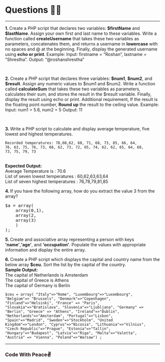 # Questions 🚀🚀
<hr>
<p><b>1. </b> Create a PHP script that declares two variables: <b>$firstName</b> and <b>$lastName</b>. Assign your own first and last name to these variables. Write a function called <b>createUsername</b> that takes these two variables as parameters, concatenates them, and returns a username in <b>lowercase</b> with no spaces and @ at the beginning. Finally, display the generated username using <b>echo or print</b>. 
Example:
Input: firstname = “Roshan”, lastname = “Shrestha”.
Output: “@roshanshrestha”</p>
<br>
<p><b>2. </b> Create a PHP script that declares three variables: <b>$num1</b>, <b>$num2</b>, and <b>$result</b>. Assign any numeric values to $num1 and $num2. Write a function called <b>calculateSum</b> that takes these two variables as parameters, calculates their sum, and stores the result in the $result variable. Finally, display the result using echo or print. Additional requirement, If the result is the floating point number, <b>Round up</b> the result to the ceiling value.
Example:
Input: num1 = 5.6, num2 = 5
Output: 11</p>
<br>
<p><b>3. </b> Write a PHP script to calculate and display average temperature, five lowest and highest temperatures.<br>

```
Recorded temperatures: 78,60,62, 68, 71, 68, 73, 85, 66, 64,
76, 63, 75, 76, 73, 68, 62, 73, 72, 65, 74, 62, 62, 65, 64, 68,
73, 75, 79, 73
```

<br><b>Expected Output:</b><br>
Average Temperature is : 70.6<br>
List of seven lowest temperatures : 60,62,63,63,64<br>
List of seven highest temperatures : 76,78,79,81,85<br>
</p>

<p><b>4. </b> If you have the following array, how do you extract the value 3 from the array?<br>
<pre>
$a = array(
    array(0,1),
    array(2,
    array(3)
    )
);
</pre>
</p>

<p><b>5. </b> Create and associative array representing a person with keys <b>'name'</b>,<b>'age'</b>, and <b>'occupation'</b>. Populate the values with appropriate information and display the entire array.<p>

<p><b>6. </b> Create a PHP script which displays the capital and country name from the below array <b> $ceu.</b> Sort the list by the capital of the country.<br>
<b> Sample Output: </b><br>
The capital of Netherlands is Amsterdam<br>
The capital of Greece is Athens <br>
The capital of Germany is Berlin<br>

```
$ceu = array( "Italy"=>"Rome", "Luxembourg"=>"Luxembourg",
"Belgium"=> "Brussels", "Denmark"=>"Copenhagen",
"Finland"=>"Helsinki", "France" => "Paris",
"Slovakia"=>"Bratislava", "Slovenia"=>"Ljubljana", "Germany" =>
"Berlin", "Greece" => "Athens", "Ireland"=>"Dublin",
"Netherlands"=>"Amsterdam", "Portugal"=>"Lisbon",
"Spain"=>"Madrid", "Sweden"=>"Stockholm", "United
Kingdom"=>"London", "Cyprus"=>"Nicosia", "Lithuania"=>"Vilnius",
"Czech Republic"=>"Prague", "Estonia"=>"Tallin",
"Hungary"=>"Budapest", "Latvia"=>"Riga", "Malta"=>"Valetta",
"Austria" => "Vienna", "Poland"=>"Warsaw") ;

```

<hr>
<h3>Code With Peace✌️</h3>
